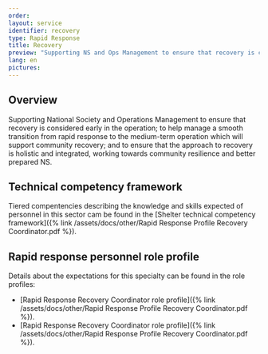 ```yaml
---
order: 
layout: service
identifier: recovery
type: Rapid Response
title: Recovery
preview: "Supporting NS and Ops Management to ensure that recovery is considered early in the operation."
lang: en
pictures:
---
```


## Overview

Supporting National Society and Operations Management to ensure that recovery is considered early in the operation; to help manage a smooth transition from rapid response to the medium-term operation which will support community recovery; and to ensure that the approach to recovery is holistic and integrated, working towards community resilience and better prepared NS.

## Technical competency framework

Tiered compentencies describing the knowledge and skills expected of personnel in this sector cam be found in the [Shelter technical competency framework]({% link /assets/docs/other/Rapid Response Profile Recovery Coordinator.pdf %}).

## Rapid response personnel role profile

Details about the expectations for this specialty can be found in the role profiles:

- [Rapid Response Recovery Coordinator role profile]({% link /assets/docs/other/Rapid Response Profile Recovery Coordinator.pdf %}).
- [Rapid Response Recovery Coordinator role profile]({% link /assets/docs/other/Rapid Response Profile Recovery Coordinator.pdf %}).

